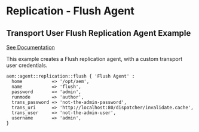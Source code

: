 # Replication - Flush Agent

## Transport User Flush Replication Agent Example

[See Documentation](https://docs.adobe.com/docs/en/aem/6-2/deploy/configuring/replication.html#Configuring%20your%20Replication%20Agents)

This example creates a Flush replication agent, with a custom transport user credentials.

~~~ puppet
aem::agent::replication::flush { 'Flush Agent' :
  home           => '/opt/aem',
  name           => 'flush',
  password       => 'admin',
  runmode        => 'author',
  trans_password => 'not-the-admin-password',
  trans_uri      => 'http://localhost:80/dispatcher/invalidate.cache',
  trans_user     => 'not-the-admin-user',
  username       => 'admin',
}
~~~
